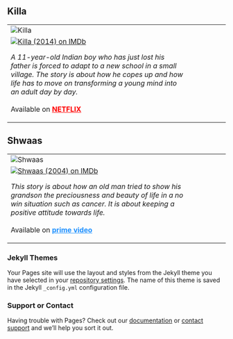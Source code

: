 ## Killa

<table style="border:none;">
  <tr>
    <td style="width:20%; border:none; float:left;">
      <img src="https://m.media-amazon.com/images/M/MV5BMTY1NTIwMTY2NV5BMl5BanBnXkFtZTgwNDU2MDY4MjE@._V1_SY1000_SX750_AL_.jpg" alt="Killa">
    </td>
    <td style="width:80%; border:none; float:left;">
      <span class="imdbRatingPlugin" data-user="ur100837743" data-title="tt3341582" data-style="p1">
      <a href="https://www.imdb.com/title/tt3341582/?ref_=plg_rt_1">
        <img src="https://ia.media-imdb.com/images/G/01/imdb/plugins/rating/images/imdb_46x22.png" alt=" Killa
(2014) on IMDb" />
      </a>
    </span>
    <script>(function(d,s,id){var js,stags=d.getElementsByTagName(s)[0];if(d.getElementById(id)){return;}js=d.createElement(s);js.id=id;js.src="https://ia.media-imdb.com/images/G/01/imdb/plugins/rating/js/rating.js";stags.parentNode.insertBefore(js,stags);})(document,"script","imdb-rating-api");</script>
      <p>
        <i>
A 11-year-old Indian boy who has just lost his father is forced to adapt to a new school in a small village. The story  is about how he copes up and how life has to move on transforming a young mind into an adult day by day.
        </i>  
        <br><br>  
Available on <a href="https://www.netflix.com/watch/70302835" style="color:red; font-weight:bold;">NETFLIX</a>
      </p>  
    </td>
  </tr>
</table>

## Shwaas

<table style="border:none;">
  <tr>
    <td style="width:20%; border:none; float:left;">
      <img src="https://m.media-amazon.com/images/M/MV5BYTYzYjFjM2QtZGEzOC00N2ZlLTlkODktNmM1MGI3YzZhOGU1XkEyXkFqcGdeQXVyMTgwMjgwMjM@._V1_.jpg" alt="Shwaas">
    </td>
    <td style="width:80%; border:none; float:left;">
      <span class="imdbRatingPlugin" data-user="ur100837743" data-title="tt0396962" data-style="p1"><a href="https://www.imdb.com/title/tt0396962/?ref_=plg_rt_1"><img src="https://ia.media-imdb.com/images/G/01/imdb/plugins/rating/images/imdb_46x22.png" alt=" Shwaas
(2004) on IMDb" />
</a></span><script>(function(d,s,id){var js,stags=d.getElementsByTagName(s)[0];if(d.getElementById(id)){return;}js=d.createElement(s);js.id=id;js.src="https://ia.media-imdb.com/images/G/01/imdb/plugins/rating/js/rating.js";stags.parentNode.insertBefore(js,stags);})(document,"script","imdb-rating-api");</script>
      <p>
        <i>
This story is about how an old man tried to show his grandson the preciousness and beauty of life in a no win situation such as cancer. It is about keeping a positive attitude towards life.
        </i>  
        <br><br>  
Available on <a href="https://www.primevideo.com/detail/0O720DBB2MB3EGHRX9V51UCW18" style="color:DodgerBlue; font-weight:bold;">prime video</a>
      </p>  
    </td>
  </tr>
</table>

### Jekyll Themes

Your Pages site will use the layout and styles from the Jekyll theme you have selected in your [repository settings](https://github.com/ameykpatil/marathimovies/settings). The name of this theme is saved in the Jekyll `_config.yml` configuration file.

### Support or Contact

Having trouble with Pages? Check out our [documentation](https://help.github.com/categories/github-pages-basics/) or [contact support](https://github.com/contact) and we’ll help you sort it out.
